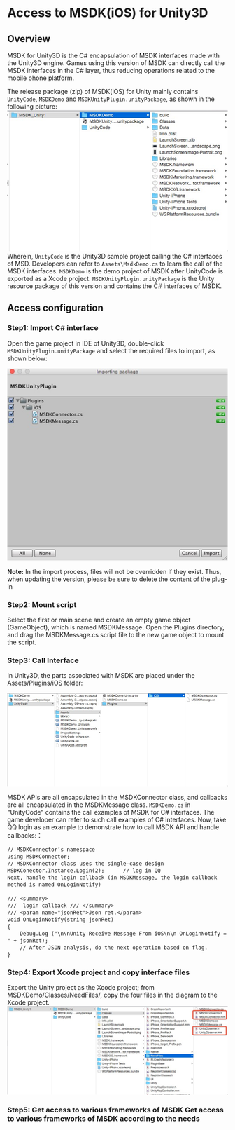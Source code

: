 Access to MSDK(iOS) for Unity3D
===

## Overview

MSDK for Unity3D is the C# encapsulation of MSDK interfaces made with the Unity3D engine. Games using this version of MSDK can directly call the MSDK interfaces in the C# layer, thus reducing operations related to the mobile phone platform.

The release package (zip) of MSDK(iOS) for Unity mainly contains `UnityCode`, `MSDKDemo` and `MSDKUnityPlugin.unityPackage`, as shown in the following picture: ![ImportPackage](./Unity_PackageStruct.png)
Wherein, `UnityCode` is the Unity3D sample project calling the C# interfaces of MSD. Developers can refer to `Assets\MsdkDemo.cs` to learn the call of the MSDK interfaces. `MSDKDemo` is the demo project of MSDK after UnityCode is exported as a Xcode project. `MSDKUnityPlugin.unityPackage` is the Unity resource package of this version and contains the C# interfaces of MSDK.

## Access configuration

### Step1: Import C# interface

Open the game project in IDE of Unity3D, double-click `MSDKUnityPlugin.unityPackage` and select the required files to import, as shown below:

![ImportPackage](./unity_ImportPackage.png)

**Note:**
In the import process, files will not be overridden if they exist. Thus, when updating the version, please be sure to delete the content of the plug-in

### Step2: Mount script 
Select the first or main scene and create an empty game object (GameObject), which is named MSDKMessage. Open the Plugins directory, and drag the MSDKMessage.cs script file to the new game object to mount the script.
### Step3: Call Interface 
In Unity3D, the parts associated with MSDK are placed under the Assets/Plugins/iOS folder:

![ImportPackage](./Unity_Interface.png) 

MSDK APIs are all encapsulated in the MSDKConnector class, and callbacks are all encapsulated in the MSDKMessage class. `MSDKDemo.cs` in "UnityCode" contains the call examples of MSDK for C# interfaces. The game developer can refer to such call examples of C# interfaces. Now, take QQ login as an example to demonstrate how to call MSDK API and handle callbacks:：

    // MSDKConnector’s namespace
    using MSDKConnector;
    // MSDKConnector class uses the single-case design
    MSDKConector.Instance.Login(2);      // log in QQ
    Next, handle the login callback (in MSDKMessage, the login callback method is named OnLoginNotify)

	/// <summary>
	///  login callback	/// </summary>
	/// <param name="jsonRet">Json ret.</param>
	void OnLoginNotify(string jsonRet)
	{
		Debug.Log ("\n\nUnity Receive Message From iOS\n\n OnLoginNotify = " + jsonRet);
		// After JSON analysis, do the next operation based on flag.
	}

### Step4: Export Xcode project and copy interface files 
Export the Unity project as the Xcode project; from MSDKDemo/Classes/NeedFiles/, copy the four files in the diagram to the Xcode project. 
![ImportPackage](./Unity_NeedFiles.png) 

### Step5: Get access to various frameworks of MSDK Get access to various frameworks of MSDK according to the needs